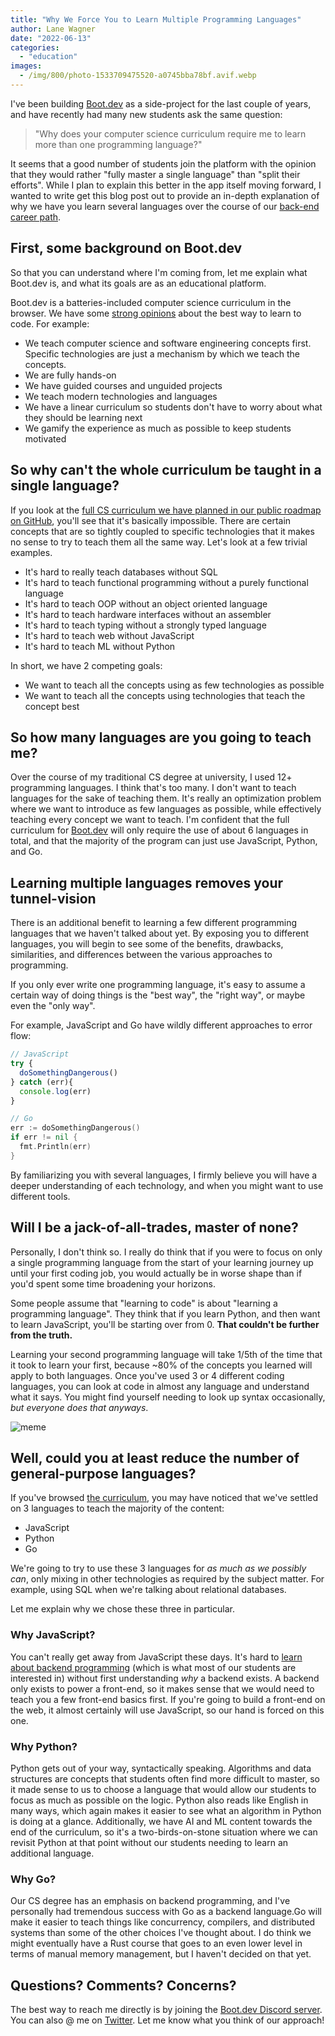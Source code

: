 ```yaml
---
title: "Why We Force You to Learn Multiple Programming Languages"
author: Lane Wagner
date: "2022-06-13"
categories: 
  - "education"
images:
  - /img/800/photo-1533709475520-a0745bba78bf.avif.webp
---
```


I've been building [Boot.dev](https://boot.dev) as a side-project for the last couple of years, and have recently had many new students ask the same question:

> "Why does your computer science curriculum require me to learn more than one programming language?"

It seems that a good number of students join the platform with the opinion that they would rather "fully master a single language" than "split their efforts". While I plan to explain this better in the app itself moving forward, I wanted to write get this blog post out to provide an in-depth explanation of why we have you learn several languages over the course of our [back-end career path](https://boot.dev/tracks/backend).

## First, some background on Boot.dev

So that you can understand where I'm coming from, let me explain what Boot.dev is, and what its goals are as an educational platform.

Boot.dev is a batteries-included computer science curriculum in the browser. We have some [strong opinions](/about) about the best way to learn to code. For example:

* We teach computer science and software engineering concepts first. Specific technologies are just a mechanism by which we teach the concepts.
* We are fully hands-on
* We have guided courses and unguided projects
* We teach modern technologies and languages
* We have a linear curriculum so students don't have to worry about what they should be learning next
* We gamify the experience as much as possible to keep students motivated

## So why can't the whole curriculum be taught in a single language?

If you look at the [full CS curriculum we have planned in our public roadmap on GitHub](https://github.com/bootdotdev/curriculum), you'll see that it's basically impossible. There are certain concepts that are so tightly coupled to specific technologies that it makes no sense to try to teach them all the same way. Let's look at a few trivial examples.

* It's hard to really teach databases without SQL
* It's hard to teach functional programming without a purely functional language
* It's hard to teach OOP without an object oriented language
* It's hard to teach hardware interfaces without an assembler
* It's hard to teach typing without a strongly typed language
* It's hard to teach web without JavaScript
* It's hard to teach ML without Python

In short, we have 2 competing goals:

* We want to teach all the concepts using as few technologies as possible
* We want to teach all the concepts using technologies that teach the concept best

## So how many languages are you going to teach me?

Over the course of my traditional CS degree at university, I used 12+ programming languages. I think that's too many. I don't want to teach languages for the sake of teaching them. It's really an optimization problem where we want to introduce as few languages as possible, while effectively teaching every concept we want to teach. I'm confident that the full curriculum for [Boot.dev](https://boot.dev) will only require the use of about 6 languages in total, and that the majority of the program can just use JavaScript, Python, and Go.

## Learning multiple languages removes your tunnel-vision

There is an additional benefit to learning a few different programming languages that we haven't talked about yet. By exposing you to different languages, you will begin to see some of the benefits, drawbacks, similarities, and differences between the various approaches to programming.

If you only ever write one programming language, it's easy to assume a certain way of doing things is the "best way", the "right way", or maybe even the "only way".

For example, JavaScript and Go have wildly different approaches to error flow:

```javascript
// JavaScript
try {
  doSomethingDangerous()
} catch (err){
  console.log(err)
}
```

```go
// Go
err := doSomethingDangerous()
if err != nil {
  fmt.Println(err)
}
```

By familiarizing you with several languages, I firmly believe you will have a deeper understanding of each technology, and when you might want to use different tools.

## Will I be a jack-of-all-trades, master of none?

Personally, I don't think so. I really do think that if you were to focus on only a single programming language from the start of your learning journey up until your first coding job, you would actually be in worse shape than if you'd spent some time broadening your horizons.

Some people assume that "learning to code" is about "learning a programming language". They think that if you learn Python, and then want to learn JavaScript, you'll be starting over from 0. **That couldn't be further from the truth.**

Learning your second programming language will take 1/5th of the time that it took to learn your first, because ~80% of the concepts you learned will apply to both languages. Once you've used 3 or 4 different coding languages, you can look at code in almost any language and understand what it says. You might find yourself needing to look up syntax occasionally, *but everyone does that anyways*.

![meme](/img/800/fd066e1554c9a78bc499d06840e7dd02.png.webp)

## Well, could you at least reduce the number of general-purpose languages?

If you've browsed [the curriculum](https://github.com/bootdotdev/curriculum), you may have noticed that we've settled on 3 languages to teach the majority of the content:

* JavaScript
* Python
* Go

We're going to try to use these 3 languages for *as much as we possibly can*, only mixing in other technologies as required by the subject matter. For example, using SQL when we're talking about relational databases.

Let me explain why we chose these three in particular.

### Why JavaScript?

You can't really get away from JavaScript these days. It's hard to [learn about backend programming](/backend/become-backend-developer/) (which is what most of our students are interested in) without first understanding *why* a backend exists. A backend only exists to power a front-end, so it makes sense that we would need to teach you a few front-end basics first. If you're going to build a front-end on the web, it almost certainly will use JavaScript, so our hand is forced on this one.

### Why Python?

Python gets out of your way, syntactically speaking. Algorithms and data structures are concepts that students often find more difficult to master, so it made sense to us to choose a language that would allow our students to focus as much as possible on the logic. Python also reads like English in many ways, which again makes it easier to see what an algorithm in Python is doing at a glance. Additionally, we have AI and ML content towards the end of the curriculum, so it's a two-birds-on-stone situation where we can revisit Python at that point without our students needing to learn an additional language.

### Why Go?

Our CS degree has an emphasis on backend programming, and I've personally had tremendous success with Go as a backend language.Go will make it easier to teach things like concurrency, compilers, and distributed systems than some of the other choices I've thought about. I do think we might eventually have a Rust course that goes to an even lower level in terms of manual memory management, but I haven't decided on that yet.

## Questions? Comments? Concerns?

The best way to reach me directly is by joining the [Boot.dev Discord server](https://discord.gg/EEkFwbv). You can also @ me on [Twitter](https://twitter.com/wagslane). Let me know what you think of our approach!
